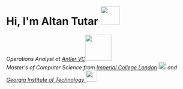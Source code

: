 # Hi, I'm Altan Tutar <img src="https://media0.giphy.com/media/bTrTnPMPq8UORCrBWG/giphy.gif?cid=ecf05e4719046wf09sa0jax4vjelw1sgnffkjycweebih8pd&rid=giphy.gif&ct=g" width="50"> 

<p><em>Operations Analyst at <a href="http://www.antler.co">Antler VC</a><img src="https://media3.giphy.com/media/I6Sy5yXhYKKRrmNgg7/giphy.gif?cid=ecf05e47118dte2gtd4bb06mbmwhhxyaq5vdb95j4j3wej5f&rid=giphy.gif&ct=g" width="70"></br>
<em> Master's of Computer Science from <a href="https://www.imperial.ac.uk/">Imperial College London</a> <img src="https://upload.wikimedia.org/wikipedia/commons/thumb/c/c5/Shield_of_Imperial_College_London.svg/1200px-Shield_of_Imperial_College_London.svg.png" width="20">  and <a href="https://www.gatech.edu/"> Georgia Institute of Technology </a> <img src="https://seeklogo.com/images/G/georgia-tech-buzz-logo-BFC4D7AB68-seeklogo.com.png" width="30"> </p>
